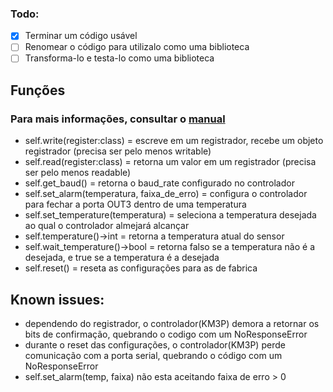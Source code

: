 ### Todo:
- [x] Terminar um código usável
- [ ] Renomear o código para utilizalo como uma biblioteca
- [ ] Transforma-lo e testa-lo como uma biblioteca
      
## Funções
### Para mais informações, consultar o [manual](https://github.com/mmarquesEE/CyclingControl/blob/Lucas-Branch/km3p/ISTR_P_K-1-3series_E_03_--.pdf) 
- self.write(register:class) = escreve em um registrador, recebe um objeto registrador (precisa ser pelo menos writable)
- self.read(register:class) = retorna um valor em um registrador (precisa ser pelo menos readable)
- self.get_baud() = retorna o baud_rate configurado no controlador
- self.set_alarm(temperatura, faixa_de_erro) = configura o controlador para fechar a porta OUT3 dentro de uma temperatura
- self.set_temperature(temperatura) = seleciona a temperatura desejada ao qual o controlador almejará alcançar
- self.temperature()->int = retorna a temperatura atual do sensor
- self.wait_temperature()->bool = retorna falso se a temperatura não é a desejada, e true se a temperatura é a desejada
- self.reset() = reseta as configurações para as de fabrica
  
## Known issues:
- dependendo do registrador, o controlador(KM3P) demora a retornar os bits de confirmação, quebrando o codigo com um NoResponseError
- durante o reset das configurações, o controlador(KM3P) perde comunicação com a porta serial, quebrando o código com um NoResponseError
- self.set_alarm(temp, faixa) não esta aceitando faixa de erro > 0
